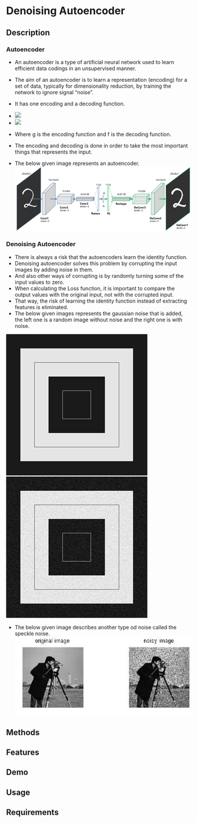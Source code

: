 # Denoising Autoencoder

## Description
### Autoencoder
* An autoencoder is a type of artificial neural network used to learn efficient data codings in an unsupervised manner. 
* The aim of an autoencoder is to learn a representation (encoding) for a set of data, typically for dimensionality reduction, by training the network to ignore signal “noise”.
* It has one encoding and a decoding function.
* <img src="https://render.githubusercontent.com/render/math?math=\large h = g(Wx_{i} %2B  b)"> 

* <img src="https://render.githubusercontent.com/render/math?math=\large x^'_{i} = f(W^*h_{i} %2B  c)"> 
* Where g is the encoding function and f is the decoding function.
* The encoding and decoding is done in order to take the most important things that represents the input.
* The below given image represents an autoencoder.
![alt text](https://github.com/sakethbachu/denoising_autoencoder/blob/master/img/autoencoder.png)

### Denoising Autoencoder
* There is always a risk that the autoencoders learn the identity function.
* Denoising autoencoder solves this problem by corrupting the input images by adding noise in them.
* And also other ways of corrupting is by randomly turning some of the input values to zero.
* When calculating the Loss function, it is important to compare the output values with the original input, not with the corrupted input.
* That way, the risk of learning the identity function instead of extracting features is eliminated.
* The below given images represents the gaussian noise that is added, the left one is a random image without noise and the right one is with noise.

![alt text](https://github.com/sakethbachu/denoising_autoencoder/blob/master/img/without%20noise.jpg)&nbsp;  &nbsp;&nbsp;&nbsp;&nbsp;&nbsp;&nbsp;&nbsp;&nbsp;&nbsp;&nbsp;&nbsp;&nbsp;&nbsp;&nbsp;&nbsp;![alt text](https://github.com/sakethbachu/denoising_autoencoder/blob/master/img/with%20noise.jpg)

* The below given image describes another type od noise called the speckle noise.
![alt text](https://github.com/sakethbachu/denoising_autoencoder/blob/master/img/speckle%20noise.jpg)

## Methods

## Features

## Demo

## Usage

## Requirements
